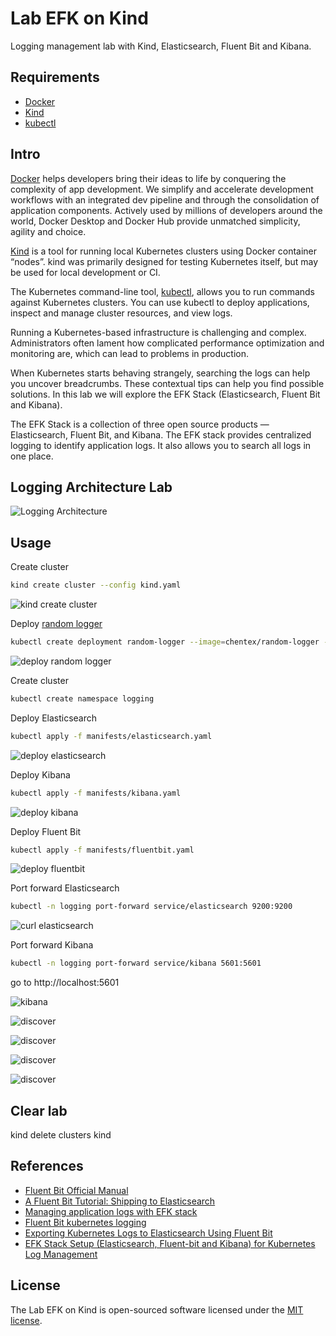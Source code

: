 # Lab EFK on Kind

Logging management lab with Kind, Elasticsearch, Fluent Bit and Kibana.

## Requirements

- [Docker](https://docs.docker.com/get-docker/)
- [Kind](https://kind.sigs.k8s.io/docs/user/quick-start/#installation)
- [kubectl](https://kubernetes.io/docs/tasks/tools/)

## Intro

[Docker](https://docs.docker.com/get-docker/) helps developers bring their ideas to life by conquering the complexity of app development. We simplify and accelerate development workflows with an integrated dev pipeline and through the consolidation of application components. Actively used by millions of developers around the world, Docker Desktop and Docker Hub provide unmatched simplicity, agility and choice.

[Kind](https://kind.sigs.k8s.io/docs/user/quick-start/#installation) is a tool for running local Kubernetes clusters using Docker container “nodes”.
kind was primarily designed for testing Kubernetes itself, but may be used for local development or CI.

The Kubernetes command-line tool, [kubectl](https://kubernetes.io/docs/tasks/tools/), allows you to run commands against Kubernetes clusters. You can use kubectl to deploy applications, inspect and manage cluster resources, and view logs.

Running a Kubernetes-based infrastructure is challenging and complex. Administrators often lament how complicated performance optimization and monitoring are, which can lead to problems in production.

When Kubernetes starts behaving strangely, searching the logs can help you uncover breadcrumbs. These contextual tips can help you find possible solutions. In this lab we will explore the EFK Stack (Elasticsearch, Fluent Bit and Kibana).

The EFK Stack is a collection of three open source products — Elasticsearch, Fluent Bit, and Kibana. The EFK stack provides centralized logging to identify application logs. It also allows you to search all logs in one place.

## Logging Architecture Lab

![Logging Architecture](/images/arch.png "Logging Architecture")


## Usage

Create cluster
```bash
kind create cluster --config kind.yaml
```
![kind create cluster](/images/create-cluster.png "kind create cluster")

Deploy [random logger](https://github.com/chentex/random-logger)
```bash
kubectl create deployment random-logger --image=chentex/random-logger --replicas=3
```
![deploy random logger](/images/deploy-random-logger.png "deploy random logger")

Create cluster
```bash
kubectl create namespace logging
```

Deploy Elasticsearch
```bash
kubectl apply -f manifests/elasticsearch.yaml
```
![deploy elasticsearch](/images/deploy-elasticsearch.png "deploy elasticsearch")

Deploy Kibana
```bash
kubectl apply -f manifests/kibana.yaml
```
![deploy kibana](/images/deploy-kibana.png "deploy kibana")

Deploy Fluent Bit
```bash
kubectl apply -f manifests/fluentbit.yaml
```
![deploy fluentbit](/images/deploy-fluentbit.png "deploy fluentbit")

Port forward Elasticsearch
```bash
kubectl -n logging port-forward service/elasticsearch 9200:9200
```
![curl elasticsearch](/images/curl-elasticsearch.png "curl elasticsearch")

Port forward  Kibana
```bash
kubectl -n logging port-forward service/kibana 5601:5601
```

go to http://localhost:5601

![kibana](/images/kibana.png "kibana")

![discover](/images/kibana-discover.png "discover")

![discover](/images/kibana-discover2.png "discover")

![discover](/images/kibana-discover3.png "discover")

![discover](/images/kibana-discover4.png "discover")

## Clear lab

kind delete clusters kind

## References

- [Fluent Bit Official Manual](https://docs.fluentbit.io/manual)
- [A Fluent Bit Tutorial: Shipping to Elasticsearch](https://logz.io/blog/fluent-bit-tutorial/)
- [Managing application logs with EFK stack](http://www.inanzzz.com/index.php/post/4f7a/managing-application-logs-with-efk-stack-elasticsearch-fluent-bit-kibana-in-kubernetes)
- [Fluent Bit kubernetes logging](https://github.com/fluent/fluent-bit-kubernetes-logging)
- [Exporting Kubernetes Logs to Elasticsearch Using Fluent Bit](https://medium.com/kubernetes-tutorials/exporting-kubernetes-logs-to-elasticsearch-using-fluent-bit-758e8de606af)
- [EFK Stack Setup (Elasticsearch, Fluent-bit and Kibana) for Kubernetes Log Management](https://www.studytonight.com/post/efk-stack-setup-elasticsearch-fluentbit-and-kibana-for-kubernetes-log-management)

## License

The Lab EFK on Kind is open-sourced software licensed under the [MIT license](https://opensource.org/licenses/MIT).



